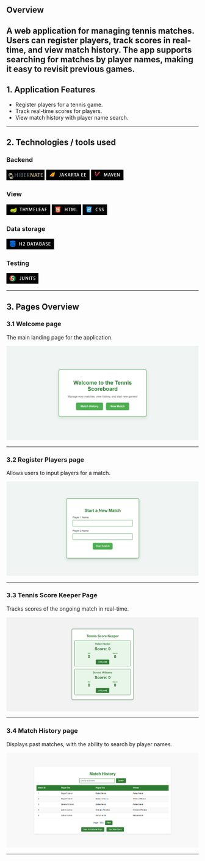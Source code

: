 ## Overview

A web application for managing tennis matches. 
Users can register players, track scores in real-time, and view match history. 
The app supports searching for matches by player names, making it easy to revisit previous games.
---
## 1. Application Features

- Register players for a tennis game.
- Track real-time scores for players.
- View match history with player name search.
---
## 2. Technologies / tools used

### Backend 

![hibernate](img/hibernate.png)
![jakarta ee](img/jakartaEE.png)
![Tools diagram](img/maven.png)
### View
![Tools diagram](img/thymeleaf.png)
![Tools diagram](img/html.png)
![Tools diagram](img/css.png)
### Data storage
![Tools diagram](img/h2Database.png)
### Testing
![Tools diagram](img/junit5.png)

---
## 3. Pages Overview

### 3.1 Welcome page
The main landing page for the application.

![Welcome page](img/WelcomePage.png)

---

### 3.2 Register Players page
Allows users to input players for a match.

![Register player page](img/RegisterPlayer.png)

---

### 3.3 Tennis Score Keeper Page
Tracks scores of the ongoing match in real-time.


![Scoreboard](img/scoreboard.png)

---

### 3.4 Match History page
Displays past matches, with the ability to search by player names.

![Match history](img/matchHistory.png)

---

